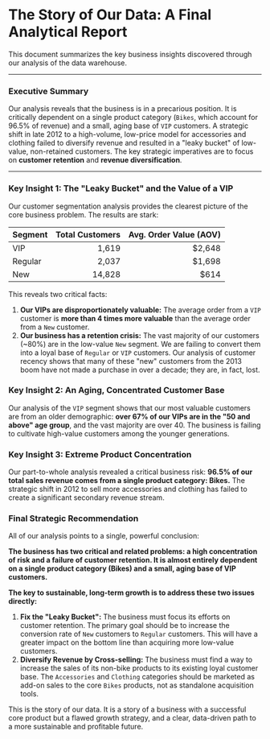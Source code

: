 # The Story of Our Data: A Final Analytical Report

This document summarizes the key business insights discovered through our analysis of the data warehouse.

---

### Executive Summary

Our analysis reveals that the business is in a precarious position. It is critically dependent on a single product category (`Bikes`, which account for 96.5% of revenue) and a small, aging base of `VIP` customers. A strategic shift in late 2012 to a high-volume, low-price model for accessories and clothing failed to diversify revenue and resulted in a "leaky bucket" of low-value, non-retained customers. The key strategic imperatives are to focus on **customer retention** and **revenue diversification**.

---

### Key Insight 1: The "Leaky Bucket" and the Value of a VIP

Our customer segmentation analysis provides the clearest picture of the core business problem. The results are stark:

| Segment | Total Customers | Avg. Order Value (AOV) |
|:--------|----------------:|-----------------------:|
| VIP     | 1,619           | $2,648                 |
| Regular | 2,037           | $1,698                 |
| New     | 14,828          | $614                   |

This reveals two critical facts:

1.  **Our VIPs are disproportionately valuable:** The average order from a `VIP` customer is **more than 4 times more valuable** than the average order from a `New` customer.
2.  **Our business has a retention crisis:** The vast majority of our customers (~80%) are in the low-value `New` segment. We are failing to convert them into a loyal base of `Regular` or `VIP` customers. Our analysis of customer recency shows that many of these "new" customers from the 2013 boom have not made a purchase in over a decade; they are, in fact, lost.

### Key Insight 2: An Aging, Concentrated Customer Base

Our analysis of the `VIP` segment shows that our most valuable customers are from an older demographic: **over 67% of our VIPs are in the "50 and above" age group**, and the vast majority are over 40. The business is failing to cultivate high-value customers among the younger generations.

### Key Insight 3: Extreme Product Concentration

Our part-to-whole analysis revealed a critical business risk: **96.5% of our total sales revenue comes from a single product category: Bikes.** The strategic shift in 2012 to sell more accessories and clothing has failed to create a significant secondary revenue stream.

### Final Strategic Recommendation

All of our analysis points to a single, powerful conclusion:

**The business has two critical and related problems: a high concentration of risk and a failure of customer retention. It is almost entirely dependent on a single product category (Bikes) and a small, aging base of VIP customers.**

**The key to sustainable, long-term growth is to address these two issues directly:**

1.  **Fix the "Leaky Bucket":** The business must focus its efforts on customer retention. The primary goal should be to increase the conversion rate of `New` customers to `Regular` customers. This will have a greater impact on the bottom line than acquiring more low-value customers.
2.  **Diversify Revenue by Cross-selling:** The business must find a way to increase the sales of its non-bike products to its existing loyal customer base. The `Accessories` and `Clothing` categories should be marketed as add-on sales to the core `Bikes` products, not as standalone acquisition tools.

This is the story of our data. It is a story of a business with a successful core product but a flawed growth strategy, and a clear, data-driven path to a more sustainable and profitable future.